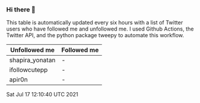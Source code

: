 ### Hi there 👋

This table is automatically updated every six hours with a list of Twitter users who have followed me and unfollowed me. I used Github Actions, the Twitter API, and the python package tweepy to automate this workflow.

| Unfollowed me |  Followed me |
| --- | --- |
|shapira_yonatan|-|
|ifollowcutepp|-|
|apir0n|-|
Sat Jul 17 12:10:40 UTC 2021
